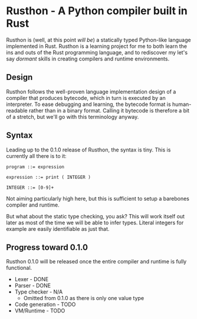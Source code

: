 # Rusthon - A Python compiler built in Rust

Rusthon is (well, at this point _will be_) a statically typed Python-like
language implemented in Rust. Rusthon is a learning project for me to
both learn the ins and outs of the Rust programming language, and to
rediscover my let's say _dormant_ skills in creating compilers and runtime
environments.

## Design

Rusthon follows the well-proven language implementation design of a compiler
that produces bytecode, which in turn is executed by an interpreter. To ease
debugging and learning, the bytecode format is human-readable rather than
in a binary format. Calling it bytecode is therefore a bit of a stretch, but
we'll go with this terminology anyway.

## Syntax

Leading up to the 0.1.0 release of Rusthon, the syntax is tiny. This is
currently all there is to it:

```
program ::= expression

expression ::= print ( INTEGER )

INTEGER ::= [0-9]+
```

Not aiming particularly high here, but this is sufficient to setup a barebones
compiler and runtime.

But what about the static type checking, you ask? This will work itself out
later as most of the time we will be able to infer types. Literal integers
for example are easily identifiable as just that.

## Progress toward 0.1.0

Rusthon 0.1.0 will be released once the entire compiler and runtime is fully
functional.

* Lexer - DONE
* Parser - DONE
* Type checker - N/A
    - Omitted from 0.1.0 as there is only one value type
* Code generation - TODO
* VM/Runtime - TODO
